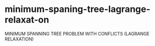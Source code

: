 # minimum-spaning-tree-lagrange-relaxat-on
MINIMUM SPANNING TREE PROBLEM WITH CONFLICTS (LAGRANGE RELAXATION)

